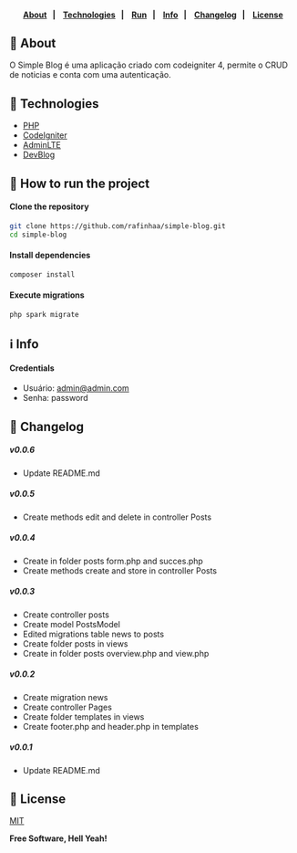 <h4 align="center">
    <br><br>
    <p align="center">
      <a href="#-about">About</a>&nbsp;&nbsp;&nbsp;|&nbsp;&nbsp;&nbsp;
      <a href="#-technologies">Technologies</a>&nbsp;&nbsp;&nbsp;|&nbsp;&nbsp;&nbsp;
      <a href="#-how-to-run-the-project">Run</a>&nbsp;&nbsp;&nbsp;|&nbsp;&nbsp;&nbsp;
      <a href="#-info">Info</a>&nbsp;&nbsp;&nbsp;|&nbsp;&nbsp;&nbsp;
      <a href="#-changelog">Changelog</a>&nbsp;&nbsp;&nbsp;|&nbsp;&nbsp;&nbsp;
      <a href="#-license">License</a>
  </p>
</h4>

## 🔖 About
O Simple Blog é uma aplicação criado com codeigniter 4, permite o CRUD de noticias e conta com uma autenticação.

## 🚀 Technologies
- [PHP](https://php.net/)
- [CodeIgniter](https://codeigniter.com/)
- [AdminLTE](https://adminlte.io/)
- [DevBlog](https://themes.3rdwavemedia.com/bootstrap-templates/personal/devblog-free-bootstrap-4-blog-template-for-developers/)

## 🏁 How to run the project
#### Clone the repository
```bash
git clone https://github.com/rafinhaa/simple-blog.git
cd simple-blog
```

#### Install dependencies
```bash
composer install
```

#### Execute migrations
```bash
php spark migrate
```

## ℹ️ Info
#### Credentials
- Usuário: admin@admin.com
- Senha:   password

## 📄 Changelog
##### v0.0.6
- Update README.md
##### v0.0.5
- Create methods edit and delete in controller Posts
##### v0.0.4
- Create in folder posts form.php and succes.php
- Create methods create and store in controller Posts
##### v0.0.3
- Create controller posts
- Create model PostsModel
- Edited migrations table news to posts
- Create folder posts in views
- Create in folder posts overview.php and view.php
##### v0.0.2
- Create migration news
- Create controller Pages
- Create folder templates in views
- Create footer.php and header.php in templates
##### v0.0.1
- Update README.md

## 📝 License
[MIT](LICENSE)

**Free Software, Hell Yeah!**